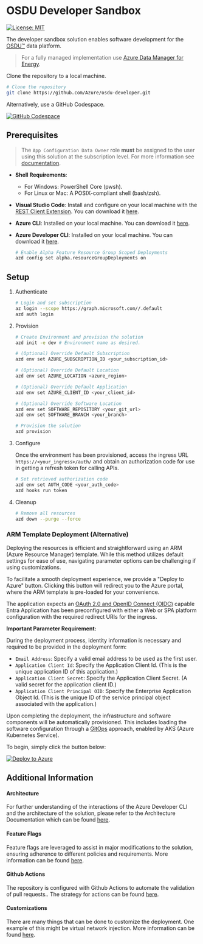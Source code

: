 # OSDU Developer Sandbox

[![License: MIT](https://img.shields.io/badge/License-MIT-yellow.svg)](https://opensource.org/licenses/MIT)  

The developer sandbox solution enables software development for the [OSDU™](https://community.opengroup.org/osdu/platform) data platform. 
> For a fully managed implementation use [Azure Data Manager for Energy](https://azure.microsoft.com/en-us/products/data-manager-for-energy).

Clone the repository to a local machine.

```bash
# Clone the repository
git clone https://github.com/Azure/osdu-developer.git
```

Alternatively, use a GitHub Codespace.

 [![GitHub Codespace](https://github.com/codespaces/badge.svg)](https://codespaces.new/azure/osdu-developer)

## Prerequisites

> The `App Configuration Data Owner` role __must__ be assigned to the user using this solution at the subscription level. For more information see [documentation](https://learn.microsoft.com/en-us/azure/azure-app-configuration/quickstart-deployment-overview?tabs=portal#azure-app-configuration-authorization).


- __Shell Requirements__: 
  - For Windows: PowerShell Core (pwsh).
  - For Linux or Mac: A POSIX-compliant shell (bash/zsh).

- __Visual Studio Code__: Install and configure on your local machine with the [REST Client Extension](https://marketplace.visualstudio.com/items?itemName=humao.rest-client). You can download it [here](https://code.visualstudio.com/download).

- __Azure CLI__: Installed on your local machine. You can download it [here](https://docs.microsoft.com/en-us/cli/azure/install-azure-cli).

- __Azure Developer CLI__: Installed on your local machine. You can download it [here](https://learn.microsoft.com/en-us/azure/developer/azure-developer-cli/install-azd).

    ```bash
    # Enable Alpha Feature Resource Group Scoped Deployments
    azd config set alpha.resourceGroupDeployments on
    ```


## Setup


1. Authenticate

    ```bash
    # Login and set subscription
    az login --scope https://graph.microsoft.com//.default
    azd auth login
    ```

2. Provision

    ```bash    
    # Create Environment and provision the solution
    azd init -e dev # Environment name as desired.
    
    # (Optional) Override Default Subscription
    azd env set AZURE_SUBSCRIPTION_ID <your_subscription_id>

    # (Optional) Override Default Location
    azd env set AZURE_LOCATION <azure_region>

    # (Optional) Override Default Application
    azd env set AZURE_CLIENT_ID <your_client_id>

    # (Optional) Override Software Location
    azd env set SOFTWARE_REPOSITORY <your_git_url>
    azd env set SOFTWARE_BRANCH <your_branch>

    # Provision the solution
    azd provision
    ```

3. Configure

    Once the environment has been provisioned, access the ingress URL `https://<your_ingress>/auth/` and obtain an authorization code for use in getting a refresh token for calling APIs.

    ```bash    
    # Set retrieved authorization code
    azd env set AUTH_CODE <your_auth_code>
    azd hooks run token
    ```

4. Cleanup

    ```bash
    # Remove all resources
    azd down --purge --force
    ```

### ARM Template Deployment  (Alternative)

Deploying the resources is efficient and straightforward using an ARM (Azure Resource Manager) template. While this method utilizes default settings for ease of use, navigating parameter options can be challenging if using customizations.

To facilitate a smooth deployment experience, we provide a "Deploy to Azure" button. Clicking this button will redirect you to the Azure portal, where the ARM template is pre-loaded for your convenience.

The application expects an [OAuth 2.0 and OpenID Connect (OIDC)](https://learn.microsoft.com/en-us/entra/identity-platform/v2-oauth2-implicit-grant-flow) capable Entra Application has been preconfigured with either a Web or SPA platform configuration with the required redirect URIs for the ingress.

**Important Parameter Requirement:**

During the deployment process, identity information is necessary and required to be provided in the deployment form:

- `Email Address`: Specify a valid email address to be used as the first user.
- `Application Client Id`: Specify the Application Client Id. (This is the unique application ID of this application.)
- `Application Client Secret`: Specify the Application Client Secret. (A valid secret for the application client ID.)
- `Application Client Principal OID`: Specify the Enterprise Application Object Id. (This is the unique ID of the service principal object associated with the application.)


Upon completing the deployment, the infrastructure and software components will be automatically provisioned. This includes loading the software configuration through a [GitOps](https://learn.microsoft.com/en-us/azure/architecture/example-scenario/gitops-aks/gitops-blueprint-aks) approach, enabled by AKS (Azure Kubernetes Service).

To begin, simply click the button below:

[![Deploy to Azure](https://aka.ms/deploytoazurebutton)](https://portal.azure.com/#create/Microsoft.Template/uri/https%3A%2F%2Fraw.githubusercontent.com%2FAzure%2Fosdu-developer%2Fmain%2Fazuredeploy.json)


## Additional Information

#### Architecture

For further understanding of the interactions of the Azure Developer CLI and the architecture of the solution, please refer to the Architecture Documentation which can be found [here](docs/archiecture.md).


#### Feature Flags

Feature flags are leveraged to assist in major modifications to the solution, ensuring adherence to different policies and requirements. More information can be found [here](docs/feature-flags.md).
                          

#### Github Actions

The repository is configured with Github Actions to automate the validation of pull requests.. The strategy for actions can be found [here](docs/pipelines.md).


#### Customizations

There are many things that can be done to customize the deployment. One example of this might be virtual network injection. More information can be found [here](docs/vnet-injection.md).


